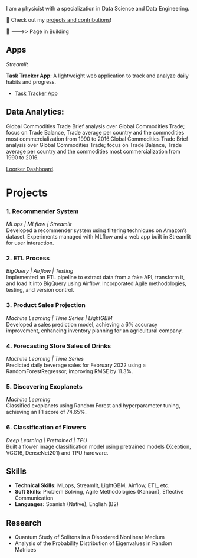 

I am a physicist with a specialization in Data Science and Data Engineering.

🚀 Check out my [projects and contributions](https://github.com/cristianBMJ)!  

:construction_worker: --->> Page in Building 

## Apps  
*Streamlit*

**Task Tracker App**: A lightweight web application to track and analyze daily habits and progress.
- [Task Tracker App](https://task-tracker-app.streamlit.app/)

## Data Analytics: 

Global Commodities Trade Brief analysis over Global Commodities Trade; focus on Trade Balance, Trade average per country and the commodities most commercialization from 1990 to 2016.Global Commodities Trade Brief analysis over Global Commodities Trade; focus on Trade Balance, Trade average per country and the commodities most commercialization from 1990 to 2016.

  
[Loorker Dashboard]( https://lookerstudio.google.com/s/oe_5i8H4_cU ).

# Projects  

### 1. **Recommender System**  
*MLops | MLflow | Streamlit*  
Developed a recommender system using filtering techniques on Amazon’s dataset. Experiments managed with MLflow and a web app built in Streamlit for user interaction.  

### 2. **ETL Process**  
*BigQuery | Airflow | Testing*  
Implemented an ETL pipeline to extract data from a fake API, transform it, and load it into BigQuery using Airflow. Incorporated Agile methodologies, testing, and version control.  

### 3. **Product Sales Projection**  
*Machine Learning | Time Series | LightGBM*  
Developed a sales prediction model, achieving a 6% accuracy improvement, enhancing inventory planning for an agricultural company.  

### 4. **Forecasting Store Sales of Drinks**  
*Machine Learning | Time Series*  
Predicted daily beverage sales for February 2022 using a RandomForestRegressor, improving RMSE by 11.3%.  

### 5. **Discovering Exoplanets**  
*Machine Learning*  
Classified exoplanets using Random Forest and hyperparameter tuning, achieving an F1 score of 74.65%.  

### 6. **Classification of Flowers**  
*Deep Learning | Pretrained | TPU*  
Built a flower image classification model using pretrained models (Xception, VGG16, DenseNet201) and TPU hardware.  


## Skills  
- **Technical Skills:** MLops, Streamlit, LightGBM, Airflow, ETL, etc.  
- **Soft Skills:** Problem Solving, Agile Methodologies (Kanban), Effective Communication  
- **Languages:** Spanish (Native), English (B2)  

## Research  
- Quantum Study of Solitons in a Disordered Nonlinear Medium  
- Analysis of the Probability Distribution of Eigenvalues in Random Matrices  

